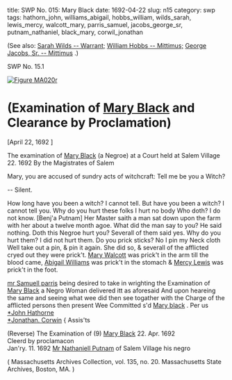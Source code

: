 title: SWP No. 015: Mary Black
date: 1692-04-22
slug: n15
category: swp
tags: hathorn_john, williams_abigail, hobbs_william, wilds_sarah, lewis_mercy, walcott_mary, parris_samuel, jacobs_george_sr, putnam_nathaniel, black_mary, corwil_jonathan




(See also: [Sarah Wilds -- Warrant;](/n3.html#n3.104) [William Hobbs -- Mittimus;](/n2.html#n2.94) [George Jacobs, Sr. -- Mittimus](/n2.html#n2.139) .)

<div markdown class="doc" id="n15.1">

<div class="doc_id">SWP No. 15.1</div>


<span markdown class="figure">[![Figure MA020r](archives/MA135/small/MA020r.jpg)](archives/MA135/large/MA020r.jpg)</span>

# (Examination of [Mary Black](/tag/black_mary.html) and Clearance by Proclamation)

[April 22, 1692 ]

The examination of [Mary Black](/tag/black_mary.html) (a Negroe) at a Court held at Salem  Village 22. 1692  By the Magistrates of Salem

Mary, you are accused of sundry acts of witchcraft: Tell me be  you a Witch?

-- Silent. 

How long have you been a witch? 
I cannot tell. 
But have you been a witch? 
I cannot tell you. 
Why do you hurt these folks 
I hurt no body 
Who doth? 
I do not know. 
[Benj'a Putnam] Her Master saith a man sat down upon the farm with her about a  twelve month agoe.
What did the man say to you? 
He said nothing. 
Doth this Negroe hurt you? 
Severall of them said yes. 
Why do you hurt them? 
I did not hurt them. 
Do you prick sticks? 
No I pin my Neck cloth 
Well take out a pin, & pin it again. 
She did so, & severall of the afflicted cryed out they were prick't.  [Mary Walcott](/tag/walcott_mary.html) was prick't in the arm till the blood came, [Abigail Williams](/tag/williams_abigail.html) was prick't in the stomach & [Mercy Lewis](/tag/lewis_mercy.html) was prick't in  the foot.

[mr Samuell parris](/tag/parris_samuel.html) being desired to take in wrighting the Examination  of [Mary Black](/tag/black_mary.html) a Negro Woman delivered itt as aforesaid 
And upon heareing the same and seeing what wee did then see togather with the  Charge of the afflicted persons then present Wee Committed s'd  [Mary black](/tag/black_mary.html) .
Per us [*John Hathorne](/tag/hathorn_john.html)  
[*Jonathan. Corwin](/tag/corwil_jonathan.html) {  Assis'ts 

(Reverse)  The Examination of  (9) [Mary Black](/tag/black_mary.html)  22. Apr. 1692  
Cleerd by proclamacon  
Jan'ry. 11. 1692 
[Mr Nathaniell Putnam](/tag/putnam_nathaniel.html)  of Salem Village 
his negro 

( Massachusetts Archives Collection, vol. 135, no. 20. Massachusetts State Archives, Boston, MA. )

</div>

